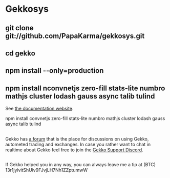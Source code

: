 # Gekkosys


## git clone git://github.com/PapaKarma/gekkosys.git
## cd gekko
## npm install --only=production
## npm install nconvnetjs zero-fill stats-lite numbro mathjs cluster lodash gauss async talib tulind

See [the documentation website](https://gekko.wizb.it/docs/introduction/about_gekko.html).



npm install convnetjs zero-fill stats-lite numbro mathjs cluster lodash gauss async talib tulind

## 

Gekko has [a forum](https://forum.gekko.wizb.it/) that is the place for discussions on using Gekko, autometed trading and exchanges. In case you rather want to chat in realtime about Gekko feel free to join the [Gekko Support Discord](https://discord.gg/26wMygt).

##

If Gekko helped you in any way, you can always leave me a tip at (BTC) 13r1jyivitShUiv9FJvjLH7Nh1ZZptumwW
